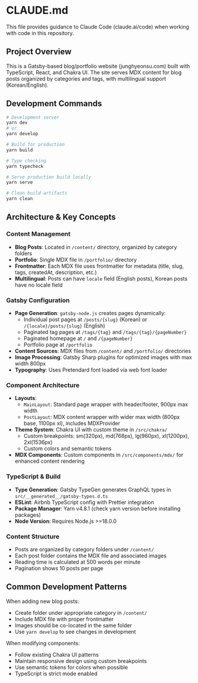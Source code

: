 # CLAUDE.md

This file provides guidance to Claude Code (claude.ai/code) when working with code in this repository.

## Project Overview

This is a Gatsby-based blog/portfolio website (junghyeonsu.com) built with TypeScript, React, and Chakra UI. The site serves MDX content for blog posts organized by categories and tags, with multilingual support (Korean/English).

## Development Commands

```bash
# Development server
yarn dev
# or
yarn develop

# Build for production
yarn build

# Type checking
yarn typecheck

# Serve production build locally
yarn serve

# Clean build artifacts
yarn clean
```

## Architecture & Key Concepts

### Content Management
- **Blog Posts**: Located in `/content/` directory, organized by category folders
- **Portfolio**: Single MDX file in `/portfolio/` directory  
- **Frontmatter**: Each MDX file uses frontmatter for metadata (title, slug, tags, createdAt, description, etc.)
- **Multilingual**: Posts can have `locale` field (English posts), Korean posts have no locale field

### Gatsby Configuration
- **Page Generation**: `gatsby-node.js` creates pages dynamically:
  - Individual post pages at `/posts/{slug}` (Korean) or `/{locale}/posts/{slug}` (English)
  - Paginated tag pages at `/tags/{tag}` and `/tags/{tag}/{pageNumber}`
  - Paginated homepage at `/` and `/{pageNumber}`
  - Portfolio page at `/portfolio`
- **Content Sources**: MDX files from `/content/` and `/portfolio/` directories
- **Image Processing**: Gatsby Sharp plugins for optimized images with max width 800px
- **Typography**: Uses Pretendard font loaded via web font loader

### Component Architecture
- **Layouts**: 
  - `MainLayout`: Standard page wrapper with header/footer, 900px max width
  - `PostLayout`: MDX content wrapper with wider max width (800px base, 1100px xl), includes MDXProvider
- **Theme System**: Chakra UI with custom theme in `/src/chakra/`
  - Custom breakpoints: sm(320px), md(768px), lg(960px), xl(1200px), 2xl(1536px)
  - Custom colors and semantic tokens
- **MDX Components**: Custom components in `/src/components/mdx/` for enhanced content rendering

### TypeScript & Build
- **Type Generation**: Gatsby TypeGen generates GraphQL types in `src/__generated__/gatsby-types.d.ts`
- **ESLint**: Airbnb TypeScript config with Prettier integration
- **Package Manager**: Yarn v4.8.1 (check yarn version before installing packages)
- **Node Version**: Requires Node.js >=18.0.0

### Content Structure
- Posts are organized by category folders under `/content/`
- Each post folder contains the MDX file and associated images
- Reading time is calculated at 500 words per minute
- Pagination shows 10 posts per page

## Common Development Patterns

When adding new blog posts:
- Create folder under appropriate category in `/content/`
- Include MDX file with proper frontmatter
- Images should be co-located in the same folder
- Use `yarn develop` to see changes in development

When modifying components:
- Follow existing Chakra UI patterns
- Maintain responsive design using custom breakpoints
- Use semantic tokens for colors when possible
- TypeScript is strict mode enabled